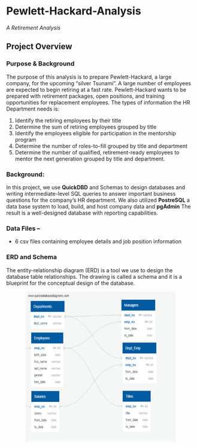 # Pewlett-Hackard-Analysis
*A Retirement Analysis*

## Project Overview 
 
### Purpose & Background
 
The purpose of this analysis is to prepare Pewlett-Hackard, a large company, for the upcoming “silver Tsunami”.   A large number of employees are expected to begin retiring at a fast rate.  Pewlett-Hackard wants to be prepared with retirement packages, open positions, and training opportunities for replacement employees.    The types of information the HR Department needs is: 
1.	Identify the retiring employees by their title
2.	Determine the sum of retiring employees grouped by title
3.	Identify the employees eligible for participation in the mentorship program
4.	Determine the number of roles-to-fill grouped by title and department
5.	Determine the number of qualified, retirement-ready employees to mentor 
the next generation grouped by title and department.   


### Background:  
In this project, we use **QuickDBD** and Schemas to design databases and writing intermediate-level SQL queries to answer important business questions for the company’s HR department. We also utilized **PostreSQL** a data base system to load, build, and host company data and **pgAdmin** The result is a well-designed database with reporting capabilities.   

### Data Files – 
-	6 csv files containing employee details and job position information 

### ERD and Schema
The entity-relationship diagram (ERD) is a tool we use to design the database table relationships. The drawing is called a schema and it is a blueprint for the conceptual design of the database.    

<p align="center">
  <img width="400" height="400" src="https://github.com/mjrotter4445/Pewlett-Hackard-Analysis/blob/main/Pewlett_Hackard_Analysis_Folder/EmployeeDB.png">
</p>
